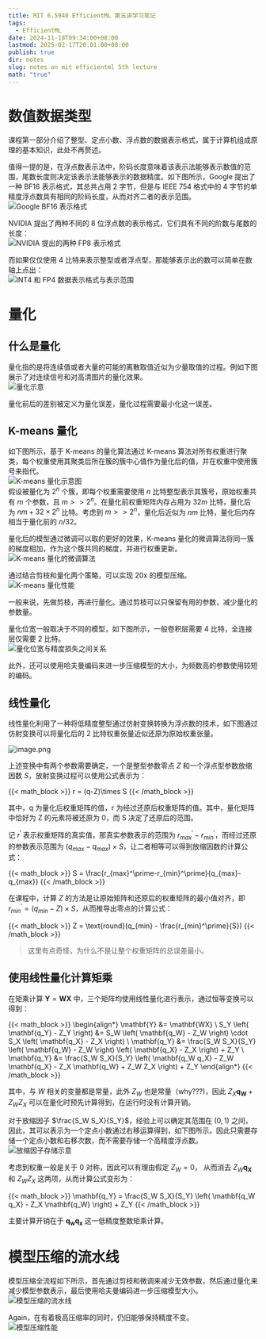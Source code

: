 ```yaml
---
title: MIT 6.5940 EfficientML 第五讲学习笔记
tags:
  - EfficientML
date: 2024-11-18T09:34:00+08:00
lastmod: 2025-02-17T20:01:00+08:00
publish: true
dir: notes
slug: notes on mit efficientml 5th lecture
math: "true"
---
```


# 数值数据类型

课程第一部分介绍了整型、定点小数、浮点数的数据表示格式，属于计算机组成原理的基本知识，此处不再赘述。

值得一提的是，在浮点数表示法中，阶码长度意味着该表示法能够表示数值的范围，尾数长度则决定该表示法能够表示的数据精度。如下图所示，Google 提出了一种 BF16 表示格式，其总共占用 2 字节，但是与 IEEE 754 格式中的 4 字节的单精度浮点数具有相同的阶码长度，从而对齐二者的表示范围。  
![Google BF16 表示格式](https://pics.zhouxin.space/202411180953293.webp)

NVIDIA 提出了两种不同的 8 位浮点数的表示格式，它们具有不同的阶数与尾数的长度：  
![NVIDIA 提出的两种 FP8 表示格式](https://pics.zhouxin.space/202411180959315.webp)

而如果仅仅使用 4 比特来表示整型或者浮点型，那能够表示出的数可以简单在数轴上点出：  
![INT4 和 FP4 数据表示格式与表示范围](https://pics.zhouxin.space/202411181004629.webp)

# 量化

## 什么是量化

量化指的是将连续值或者大量的可能的离散取值近似为少量取值的过程。例如下图展示了对连续信号和对高清图片的量化效果。  
![量化示意](https://pics.zhouxin.space/202411181014481.webp)

量化前后的差别被定义为量化误差，量化过程需要最小化这一误差。

## K-means 量化

如下图所示，基于 K-means 的量化算法通过 K-means 算法对所有权重进行聚类，每个权重使用其聚类后所在簇的簇中心值作为量化后的值，并在权重中使用簇号来指代。  
![K-means 量化示意图](https://pics.zhouxin.space/202411261948134.webp)  
假设被量化为 $2^n$ 个簇，即每个权重需要使用 $n$ 比特整型表示其簇号，原始权重共有 $m$ 个参数，且 $m>>2^n$。在量化前权重矩阵内存占用为 $32m$ 比特，量化后为 $nm+32\times 2^n$ 比特。考虑到 $m>>2^n$，量化后近似为 $nm$ 比特，量化后内存相当于量化前的 $n/32$。

量化后的模型通过微调可以取的更好的效果，K-means 量化的微调算法将同一簇的梯度相加，作为这个簇共同的梯度，并进行权重更新。  
![K-means 量化的微调算法](https://pics.zhouxin.space/202411262008697.webp)

通过结合剪枝和量化两个策略，可以实现 20x 的模型压缩。  
![K-means 量化性能](https://pics.zhouxin.space/202411262010786.webp)

一般来说，先做剪枝，再进行量化。通过剪枝可以只保留有用的参数，减少量化的参数量。

量化位宽一般取决于不同的模型，如下图所示，一般卷积层需要 4 比特，全连接层仅需要 2 比特。  
![量化位宽与精度损失之间关系](https://pics.zhouxin.space/202411270935213.webp)

此外，还可以使用哈夫曼编码来进一步压缩模型的大小，为频数高的参数使用较短的编码。

## 线性量化

线性量化利用了一种将低精度整型通过仿射变换转换为浮点数的技术，如下图通过仿射变换可以将量化后的 2 比特权重张量近似还原为原始权重张量。

![image.png](https://pics.zhouxin.space/202411270951609.webp)

上述变换中有两个参数需要确定，一个是整型参数零点 $Z$ 和一个浮点型参数放缩因数 $S$，放射变换过程可以使用公式表示为：

{{< math_block >}}
r = (q-Z)\times S
{{< /math_block >}}

其中，q 为量化后权重矩阵的值，r 为经过还原后权重矩阵的值。其中，量化矩阵中恰好为 Z 的元素将被还原为 0，而 S 决定了还原后的范围。

记 $r^\prime$ 表示权重矩阵的真实值，那真实参数表示的范围为 $r_{max}^\prime-r_{min}^\prime$，而经过还原的参数表示范围为 $(q_{max}-q_{max})\times S$，让二者相等可以得到放缩因数的计算公式：

{{< math_block >}}
S = \frac{r_{max}^\prime-r_{min}^\prime}{q_{max}-q_{max}}
{{< /math_block >}}

在课程中，计算 $Z$ 的方法是让原始矩阵和还原后的权重矩阵的最小值对齐，即 $r_{min}^\prime = (q_{min} - Z)\times S$，从而推导出零点的计算公式：

{{< math_block >}}
Z = \text{round}(q_{min} - \frac{r_{min}^\prime}{S})
{{< /math_block >}}

> 这里有点奇怪，为什么不是让整个权重矩阵的总误差最小。

## 使用线性量化计算矩乘

在矩乘计算 $\mathbf{Y} = \mathbf{WX}$ 中，三个矩阵均使用线性量化进行表示，通过恒等变换可以得到：

{{< math_block >}}
\begin{align*}
\mathbf{Y} &= \mathbf{WX} \\
S_Y \left( \mathbf{q_Y} - Z_Y \right) &= S_W \left( \mathbf{q_W} - Z_W \right) \cdot S_X \left( \mathbf{q_X} - Z_X \right) \\
\mathbf{q_Y} &= \frac{S_W S_X}{S_Y} \left( \mathbf{q_W} - Z_W \right) \left( \mathbf{q_X} - Z_X \right) + Z_Y \\
\mathbf{q_Y} &= \frac{S_W S_X}{S_Y} \left( \mathbf{q_W q_X} - Z_W \mathbf{q_X} - Z_X \mathbf{q_W} + Z_W Z_X \right) + Z_Y
\end{align*}
{{< /math_block >}}

其中，与 $W$ 相关的变量都是常量，此外 $Z_W$ 也是常量（why???)，因此 $Z_X \mathbf{q_W} + Z_W Z_X$ 可以在量化时预先计算得到，在运行时没有计算开销。

对于放缩因子 $\frac{S_W S_X}{S_Y}$，经验上可以确定其范围在 $(0,1)$ 之间，因此，其可以表示为一个定点小数通过右移运算得到，如下图所示。因此只需要存储一个定点小数和右移次数，而不需要存储一个高精度浮点数。  
![放缩因子存储示意](https://pics.zhouxin.space/202411271051921.webp)

考虑到权重一般是关于 0 对称，因此可以有理由假定 $Z_W=0$， 从而消去 $Z_W\mathbf{q_X}$ 和 $Z_W Z_X$ 这两项，从而计算公式变形为：

{{< math_block >}}
\mathbf{q_Y} = \frac{S_W S_X}{S_Y} \left( \mathbf{q_W q_X}  - Z_X \mathbf{q_W} \right) + Z_Y
{{< /math_block >}}

主要计算开销在于 $\mathbf{q_w q_x}$ 这一低精度整数矩乘计算。

# 模型压缩的流水线

模型压缩全流程如下所示，首先通过剪枝和微调来减少无效参数，然后通过量化来减少模型参数表示，最后使用哈夫曼编码进一步压缩模型大小。  
![模型压缩的流水线](https://pics.zhouxin.space/202411270940517.webp)

Again，在有着极高压缩率的同时，仍旧能够保持精度不变。  
![模型压缩性能](https://pics.zhouxin.space/202411270943756.webp)
